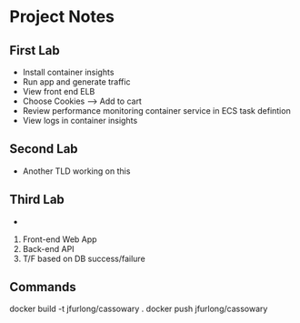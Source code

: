 # Project Notes

## First Lab

- Install container insights
- Run app and generate traffic
- View front end ELB
- Choose Cookies --> Add to cart
- Review performance monitoring container service in ECS task defintion
- View logs in container insights

## Second Lab

- Another TLD working on this

## Third Lab

- 

1. Front-end Web App
2. Back-end API
3. T/F based on DB success/failure



## Commands
docker build -t jfurlong/cassowary .
docker push jfurlong/cassowary